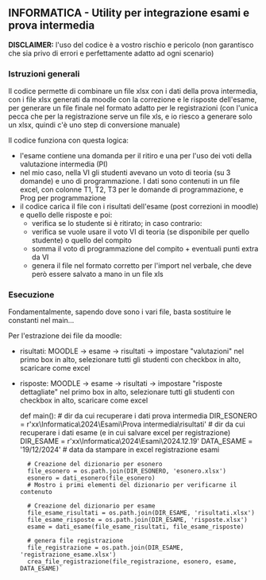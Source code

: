 ## INFORMATICA - Utility per integrazione esami e prova intermedia

**DISCLAIMER:** l'uso del codice è a vostro rischio e pericolo (non garantisco che sia privo di errori e perfettamente adatto ad ogni scenario)



### Istruzioni generali

Il codice permette di combinare un file xlsx con i dati della prova intermedia, con i file xlsx generati da moodle con la correzione e le risposte dell'esame, per generare un file finale nel formato adatto per le registrazioni (con l'unica pecca che per la registrazione serve un file xls, e io riesco a generare solo un xlsx, quindi c'è uno step di conversione manuale)

Il codice funziona con questa logica:

- l'esame contiene una domanda per il ritiro e una per l'uso dei voti della valutazione intermedia (PI)
- nel mio caso, nella VI gli studenti avevano un voto di teoria (su 3 domande) e uno di programmazione. I dati sono contenuti in un file excel, con colonne T1, T2, T3 per le domande di programmazione, e Prog per programmazione
- il codice carica il file con i risultati dell'esame (post correzioni in moodle) e quello delle risposte e poi:
  - verifica se lo studente si è ritirato; in caso contrario:
  - verifica se vuole usare il voto VI di teoria (se disponibile per quello studente) o quello del compito
  - somma il voto di programmazione del compito + eventuali punti extra da VI
  - genera il file nel formato corretto per l'import nel verbale, che deve però essere salvato a mano in un file xls

### Esecuzione

Fondamentalmente, sapendo dove sono i vari file, basta sostituire le constanti nel main...

Per l'estrazione dei file da moodle:

- risultati: MOODLE -> esame -> risultati -> impostare "valutazioni" nel primo box in alto, selezionare tutti gli studenti con checkbox in alto, scaricare come excel
- risposte: MOODLE -> esame -> risultati -> impostare "risposte dettagliate" nel primo box in alto, selezionare tutti gli studenti con checkbox in alto, scaricare come excel


    def main():
        # dir da cui recuperare i dati prova intermedia
        DIR_ESONERO = r'xx\Informatica\2024\Esami\Prova intermedia\risultati'
        # dir da cui recuperare i dati esame (e in cui salvare excel per registrazione)
        DIR_ESAME = r'xx\Informatica\2024\Esami\2024.12.19'
        DATA_ESAME = '19/12/2024' # data da stampare in excel registrazione esami

        # Creazione del dizionario per esonero
        file_esonero = os.path.join(DIR_ESONERO, 'esonero.xlsx')
        esonero = dati_esonero(file_esonero)
        # Mostro i primi elementi del dizionario per verificarne il contenuto
    
        # Creazione del dizionario per esame
        file_esame_risultati = os.path.join(DIR_ESAME, 'risultati.xlsx')
        file_esame_risposte = os.path.join(DIR_ESAME, 'risposte.xlsx')
        esame = dati_esame(file_esame_risultati, file_esame_risposte)
    
        # genera file registrazione
        file_registrazione = os.path.join(DIR_ESAME, 'registrazione_esame.xlsx')
        crea_file_registrazione(file_registrazione, esonero, esame, DATA_ESAME)`